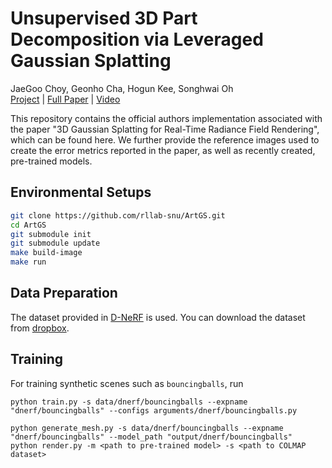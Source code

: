 # Unsupervised 3D Part Decomposition via Leveraged Gaussian Splatting
JaeGoo Choy, Geonho Cha, Hogun Kee, Songhwai Oh<br>
[Project](https://choonsik93.github.io/artnerf/) | [Full Paper]() | [Video](https://youtu.be/4B10ItDZNK0?si=KAZPVlScu1L7_YTB) 

This repository contains the official authors implementation associated with the paper "3D Gaussian Splatting for Real-Time Radiance Field Rendering", which can be found here. We further provide the reference images used to create the error metrics reported in the paper, as well as recently created, pre-trained models.

## Environmental Setups

```bash
git clone https://github.com/rllab-snu/ArtGS.git
cd ArtGS
git submodule init
git submodule update
make build-image
make run
```

## Data Preparation

The dataset provided in [D-NeRF](https://github.com/albertpumarola/D-NeRF) is used. You can download the dataset from [dropbox](https://www.dropbox.com/s/0bf6fl0ye2vz3vr/data.zip?dl=0).


## Training

For training synthetic scenes such as `bouncingballs`, run

```
python train.py -s data/dnerf/bouncingballs --expname "dnerf/bouncingballs" --configs arguments/dnerf/bouncingballs.py 
```

```
python generate_mesh.py -s data/dnerf/bouncingballs --expname "dnerf/bouncingballs" --model_path "output/dnerf/bouncingballs"
python render.py -m <path to pre-trained model> -s <path to COLMAP dataset> 
```
